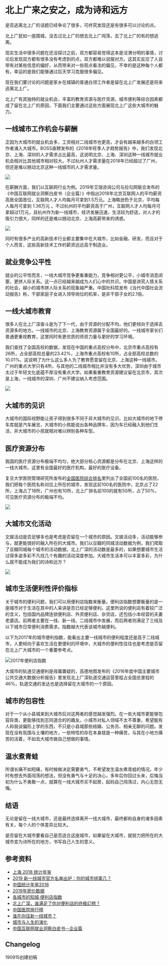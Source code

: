 # 北上广来之安之，成为诗和远方
是否逃离北上广的话题已经争论了很多，可终究发现还是有很多可以讨论的点。

北上广犹如一座围城，没去过北上广的想去北上广闯荡，去了北上广的有的想逃离。

现实生活中很多问题在还没探讨之前，双方都容易觉得这本是泾渭分明的事情，讨论后发现双方都有很多没有考虑到的点，双方都难以说服对方。这其实反应了人自带有对某些信息的偏好，从而带来对一些观点看法的偏见，不幸的是这种每个人都有，幸运的是我们能够通过后天学习克服很多偏见。

现在我们要讨论的问题是家乡在城镇的普通白领工作者是留在北上广发展还是将来逃离北上广。

北上广有其独特的就业机会，丰富的教育资源与医疗资源，城市便利等综合因素都成了留在北上广的原因，下面我们主要通过这些方面展现北上广这些大城市的魅力。

## 一线城市工作机会与薪酬

正因为大城市的就业机会多，工资相对二线城市也更高，才会有越来越多的白领工作者涌入大城市。BOSS直聘发布的《2018年旺季人才趋势报告》中，我们发现北京、上海、深圳的人才需求占比最高，这说明北京、上海、深圳这种一线城市就业机会相对比其他城市相对较大。不过杭州人才需求量在2018年已经超过了广州，但还是难以撼动北京这种一线城市的人才需求量。





![](https://raw.githubusercontent.com/junstudys/images/master/2018%E5%B9%B4%E5%90%84%E5%9F%8E%E5%B8%82%E4%BA%BA%E6%89%8D%E9%9C%80%E6%B1%82%E5%8D%A0%E6%AF%94.png)



在薪酬方面，我们以互联网行业为例。2019年艾瑞咨询公司与拉勾网联合发布的《中国互联网就业洞察白皮书（企业篇）》中指出2018年北京互联网人的平均薪资高居全国首位，互联网人才人均每月可拿到1.5万元。上海略逊色于北京，平均每人每月可拿到 1.36万元 。不过杭州的平均薪资高于广州，互联网人才人均每月可拿超过1万元，且杭州作为新一线城市，经济发展迅速，生活较为舒适，对人才的吸引力很大，同样的还是难以撼动北京、上海高薪带来的诱惑。    

![](https://raw.githubusercontent.com/junstudys/images/master/%E6%AD%A3%E6%96%B9-%E4%BA%92%E8%81%94%E7%BD%91%E5%B9%B3%E5%9D%87%E8%96%AA%E8%B5%84.png)

同时有很多产业的高新技术行业都主要集中在大城市，比如金融、研发，而且对于个人而言，这些高新技术工作的薪资远远高于制造业。

## 就业竞争公平性

就业的公平性而言，一线大城市竞争更看重能力，竞争相对更公平，小城市消息闭塞，更拼人际关系。这一点已经越来越成为人们心中的共识。中国是讲究人情关系的社会，越小的城市拼人际关系的现象越严重。中国社科院发布《当代中国社会流动报告》称，干部家庭子女进入领导岗位的机率，是非干部子女的2.1倍。

 ## 一线大城市教育

很多人在北上广深奋斗是为了下一代，由于资源的分配不均，他们更倾向于选择去资源多的地方。一线城市的北京、上海教育资源属于全国最好的。一线城市家长们普通更重视教育，这里同时有更优质的师资力量与更好的学习环境。

我们查找了全国高校的数据，发现在中国的重点高校分布中，北京市重点高校有26所，占全部高校总量的23.42%，上海市重点高校有10所，占全部高校总数的10.01%。这说明了为什么这么多人为了教育愿意留在北京、上海这种一线城市。广州的重点大学只有4所，与其他的二线城市相比并没有多大优势，深圳由于城市太过于年轻文化底蕴不厚没有重点大学。如果看重教育资源建议留在北京市，其次是上海，一线城市的深圳、广州不建议纳入考虑范围。

![](https://raw.githubusercontent.com/junstudys/images/master/%E6%AD%A3%E6%96%B9-%E9%87%8D%E7%82%B9%E9%AB%98%E6%A0%A1%E5%88%86%E5%B8%83.png)

## 大城市的见识

大城市的国际视野能让孩子得到很多不同于非大城市的见识。比如大城市的地下停车库就是汽车展览，大城市的小孩能说出各种品牌车，因为车已经融入到他们生活，非大城市的小孩就相对难以辨别各种车型。
##  医疗资源分布

我国的医疗资源分布极端不均匀，绝大部分核心资源都是分布在北京、上海这样的一线大城市。这里有全国最好的医疗机构，最好的医疗设备。

复旦大学医院管理研究所发布的[全国医院综合排名](<http://rank.cn-healthcare.com/rank/general-best> )里列出了全国前100名的医院，我们把每个医院名称对应上所在的城市，发现这前100名的医院中，北京占了22所，上海占了18所，广州也有10所，北上广排名前100的就有50所，占了50%，可见医疗资源分布的极端不均。

![](https://raw.githubusercontent.com/junstudys/images/master/%E6%AD%A3%E6%96%B9-%E5%90%84%E5%9F%8E%E5%B8%82%E6%8E%92%E5%90%8D100%E5%89%8D%E7%9A%84%E5%8C%BB%E9%99%A2%E6%95%B0.png)

## 大城市文化活动

文娱活动是否足够多也是考虑是否留在一个城市的原因。文娱活动多，活动能够参与，就更能很好的融入所在的大城市。我们以豆瓣的同城活动数据为例，我们爬取了豆瓣同城每个城市的活动数据，北上广深的活动数是最多的，如果想要城市生活过得多姿多彩不凡找几个有趣的活动深度参加。大城市生活本可以丰富多彩，为什么就不能成为我们的诗和远方？

![](https://raw.githubusercontent.com/junstudys/images/master/%E5%A4%A7%E5%9F%8E%E5%B8%82%E6%96%87%E5%8C%96%E6%B4%BB%E5%8A%A8%E6%83%85%E5%86%B5.png)
## 城市生活便利性评价指标

关于城市的便利问题，我们可以用便利店指数来衡量。便利店指数想要衡量的是一座城市对于生活在其中的人来讲是否已经足够便利。这里所说的便利店有着较广泛的含义，包括国内品牌连锁便利店、外资便利店、杂货店，还包括小本经营的夫妻老婆店。前两者主要在一线、新一线、二线城市中发展，而后两者则满足了三线及以下城市日常便利消费需求。指数越大代表该城市越便利。

以下为2017年的城市便利指数，能看出主要一线城市的便利程度还是高于二线城市，人更倾向于喜欢生活在更便利的环境中，大城市的便利性往往也是考虑是否留在北上广大城市的一个重要参考点。

![2017年便利店指数](https://raw.githubusercontent.com/junstudys/images/master/2017%E5%B9%B4%E4%BE%BF%E5%88%A9%E5%BA%97%E6%8C%87%E6%95%B0.png)



大城市的轨道交通便利是毋庸置疑的，高德地图发布的《2016年度中国主要城市公共交通大数据分析报告》里发现北上广深轨道交通运营里程占全国总里程的46%，轨道交通的发达也是选择留在大城市的一个原因。

## 城市的包容性

对于一个从小县城来到大城市后对这两者的感觉越发强烈。在一些大城市更能够包容异类，更能够找到志同道合的的趣友。小城市对私人领域不太不尊重，希望能有人和我谈偏形上学的东西，不只是小县城那些结婚、公务员、相亲无聊的问题。发现在没有氛围与土壤的地方，一些特性的存在本身就是一种痛苦，与其在小地方痛苦的活着，不如去大城市做自己想做的事情。

## 温水煮青蛙

所谓长痛不如短痛，有时候做决定需要勇气，不希望发生温水煮青蛙的情况。年少时有想去外面闯荡的想法，但没有勇气与十足的决心，多年后你回过头来，后悔当初为什么不勇敢一点，就算在一线大城市买不起房，起码自己闯荡过，内心无怨无悔。

## 结语

无论是留在一线大城市，还是最终选择离开一线大城市，最终都和自身的诸多因素有关，每个人的个体差异比较大。

是否留在大城市要看自己是否适合这座城市，如果留在大城市，就努力把所在的大城市变为诗所在的地方，书写自己人生的意义。

## 参考资料
- [上海 2018 统计年鉴](http://tjj.sh.gov.cn/html/sjfb/201901/1003014.html)
- [2019 新一线城市官方名单出炉：你的城市排第几？](https://www.yicai.com/news/100200192.html)
- [中国统计年鉴2018](<http://www.stats.gov.cn/tjsj/ndsj/2018/indexch.htm> )
- [2019年房价数据](https://www.anjuke.com/fangjia/quanguo2019/)
- [各城市的知城·便利店指数](https://www.cbnweek.com/articles/normal/18026>)
- [北上广深，谁满足了你对便利店的终极幻想？](<https://36kr.com/p/5155502> )
- [中国医院排行榜](http://rank.cn-healthcare.com/rank/general-best>)
- [谁在向往新一线城市？](https://www.huxiu.com/article/268076.html)
- [城市与人生的演化](http://www.sohu.com/a/223136814_380923)
- [中国互联网就业洞察白皮书--企业篇](http://report.iresearch.cn/wx/report.aspx?id=3335)



## Changelog

190915创建初稿